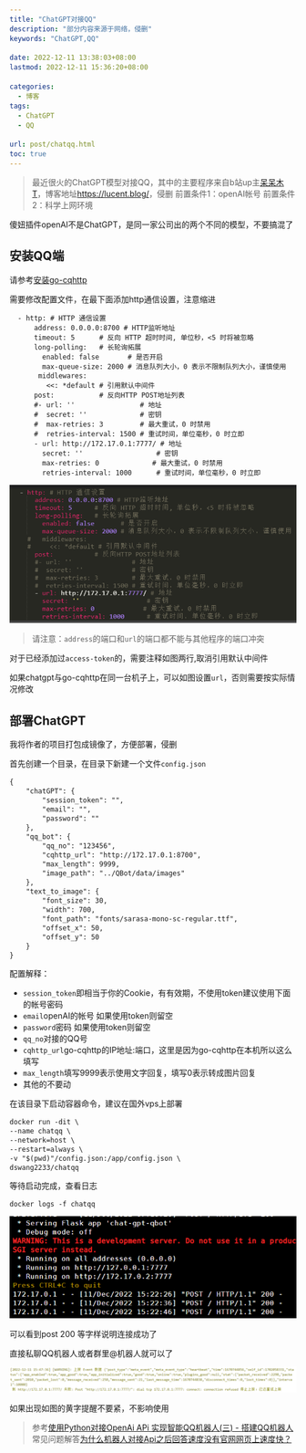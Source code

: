 ```yaml
---
title: "ChatGPT对接QQ"
description: "部分内容来源于网络，侵删"
keywords: "ChatGPT,QQ"

date: 2022-12-11 13:38:03+08:00
lastmod: 2022-12-11 15:36:20+08:00

categories:
  - 博客
tags:
  - ChatGPT
  - QQ

url: post/chatqq.html
toc: true
---
```


> 最近很火的ChatGPT模型对接QQ，其中的主要程序来自b站up主[呆呆木T](https://space.bilibili.com/50791870)，博客地址<https://lucent.blog/>，侵删
> 前置条件1：openAI帐号
> 前置条件2：科学上网环境

傻妞插件openAI不是ChatGPT，是同一家公司出的两个不同的模型，不要搞混了

## 安装QQ端

请参考[安装go-cqhttp](/sillygirl/install-go-cqhttp.html)

需要修改配置文件，在最下面添加http通信设置，注意缩进

```Shell
  - http: # HTTP 通信设置
      address: 0.0.0.0:8700 # HTTP监听地址
      timeout: 5      # 反向 HTTP 超时时间, 单位秒，<5 时将被忽略
      long-polling:   # 长轮询拓展
        enabled: false       # 是否开启
        max-queue-size: 2000 # 消息队列大小，0 表示不限制队列大小，谨慎使用
       middlewares:
         <<: *default # 引用默认中间件
      post:           # 反向HTTP POST地址列表
      #- url: ''                # 地址
      #  secret: ''             # 密钥
      #  max-retries: 3         # 最大重试，0 时禁用
      #  retries-interval: 1500 # 重试时间，单位毫秒，0 时立即
      - url: http://172.17.0.1:7777/ # 地址
        secret: ''                  # 密钥
        max-retries: 0             # 最大重试，0 时禁用
        retries-interval: 1000      # 重试时间，单位毫秒，0 时立即
```

![image](chatqq/cqhttp.png)

> 请注意：`address`的端口和`url`的端口都不能与其他程序的端口冲突

对于已经添加过`access-token`的，需要注释如图两行,取消引用默认中间件

如果chatgpt与go-cqhttp在同一台机子上，可以如图设置`url`，否则需要按实际情况修改

## 部署ChatGPT

我将作者的项目打包成镜像了，方便部署，侵删

首先创建一个目录，在目录下新建一个文件`config.json`

```Text
{
    "chatGPT": {
        "session_token": "",
        "email": "",
        "password": ""
    },
    "qq_bot": {
        "qq_no": "123456",
        "cqhttp_url": "http://172.17.0.1:8700",
        "max_length": 9999,
        "image_path": "../QBot/data/images"
    },
    "text_to_image": {
        "font_size": 30,
        "width": 700,
        "font_path": "fonts/sarasa-mono-sc-regular.ttf",
        "offset_x": 50,
        "offset_y": 50
    }
}
```

配置解释：

- `session_token`即相当于你的Cookie，有有效期，不使用token建议使用下面的帐号密码
- `email`openAI的帐号 如果使用token则留空
- `password`密码 如果使用token则留空
- `qq_no`对接的QQ号
- `cqhttp_url`go-cqhttp的IP地址:端口，这里是因为go-cqhttp在本机所以这么填写
- `max_length`填写9999表示使用文字回复，填写0表示转成图片回复
- 其他的不要动


在该目录下启动容器命令，建议在国外vps上部署

```Shell
docker run -dit \
--name chatqq \
--network=host \
--restart=always \
-v "$(pwd)"/config.json:/app/config.json \
dswang2233/chatqq
```

等待启动完成，查看日志

```Shell
docker logs -f chatqq
```

![image](chatqq/logs.png)

可以看到post 200 等字样说明连接成功了

直接私聊QQ机器人或者群里@机器人就可以了

![image](chatqq/warning.png)

如果出现如图的黄字提醒不要紧，不影响使用

> 参考[使用Python对接OpenAi APi 实现智能QQ机器人(三) - 搭建QQ机器人](https://lucent.blog/?p=99)
> 常见问题解答[为什么机器人对接Api之后回答速度没有官网网页上速度快？](https://lucent.blog/?p=100)
